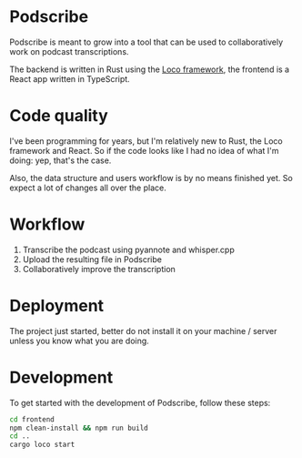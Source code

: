 # Podscribe

Podscribe is meant to grow into a tool that can be used to collaboratively work on
podcast transcriptions.

The backend is written in Rust using the [Loco framework](https://loco.rs), the frontend is a React
app written in TypeScript.

# Code quality

I've been programming for years, but I'm relatively new to Rust, the Loco framework and React. So
if the code looks like I had no idea of what I'm doing: yep, that's the case.

Also, the data structure and users workflow is by no means finished yet. So expect a lot of
changes all over the place.

# Workflow

1. Transcribe the podcast using pyannote and whisper.cpp
1. Upload the resulting file in Podscribe
1. Collaboratively improve the transcription

# Deployment

The project just started, better do not install it on your machine / server unless
you know what you are doing.

# Development

To get started with the development of Podscribe, follow these steps:

```sh
cd frontend
npm clean-install && npm run build
cd ..
cargo loco start
```
